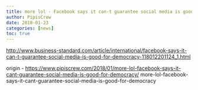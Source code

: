 ```yaml
---
title: more lol - Facebook says it can-t guarantee social media is good for democracy
author: PipisCrew
date: 2018-01-23
categories: [news]
toc: true
---
```


http://www.business-standard.com/article/international/facebook-says-it-can-t-guarantee-social-media-is-good-for-democracy-118012201124_1.html

origin - https://www.pipiscrew.com/2018/01/more-lol-facebook-says-it-cant-guarantee-social-media-is-good-for-democracy/ more-lol-facebook-says-it-cant-guarantee-social-media-is-good-for-democracy